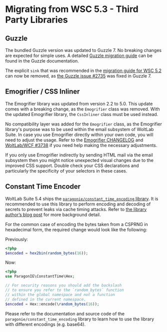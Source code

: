 # Migrating from WSC 5.3 - Third Party Libraries

## Guzzle

The bundled Guzzle version was updated to Guzzle 7.
No breaking changes are expected for simple uses.
A detailed [Guzzle migration guide](https://github.com/guzzle/guzzle/blob/master/UPGRADING.md#60-to-70) can be found in the Guzzle documentation.

The explicit `sink` that was recommended in the [migration guide for WSC 5.2](../wsc52/libraries.md#guzzle) can now be removed, as [the Guzzle issue #2735](https://github.com/guzzle/guzzle/issues/2735) was fixed in Guzzle 7.

## Emogrifier / CSS Inliner

The Emogrifier library was updated from version 2.2 to 5.0.
This update comes with a breaking change, as the `Emogrifier` class was removed.
With the updated Emogrifier library, the `CssInliner` class must be used instead.

No compatibility layer was added for the `Emogrifier` class, as the Emogrifier library's purpose was to be used within the email subsystem of WoltLab Suite.
In case you use Emogrifier directly within your own code, you will need to adjust the usage.
Refer to the [Emogrifier CHANGELOG](https://github.com/MyIntervals/emogrifier/blob/v5.0.0/CHANGELOG.md) and [WoltLab/WCF #3738](https://github.com/WoltLab/WCF/pull/3738) if you need help making the necessary adjustments.

If you only use Emogrifier indirectly by sending HTML mail via the email subsystem then you might notice unexpected visual changes due to the improved CSS support.
Double check your CSS declarations and particularly the specificity of your selectors in these cases.

## Constant Time Encoder

WoltLab Suite 5.4 ships the [`paragonie/constant_time_encoding` library](https://github.com/paragonie/constant_time_encoding).
It is recommended to use this library to perform encoding and decoding of secrets to prevent leaks via cache timing attacks.
Refer to [the library author’s blog post](https://paragonie.com/blog/2016/06/constant-time-encoding-boring-cryptography-rfc-4648-and-you) for more background detail.

For the common case of encoding the bytes taken from a CSPRNG in hexadecimal form, the required change would look like the following:

Previously:

```php
<?php
$encoded = hex2bin(random_bytes(16));
```

Now:

```php
<?php
use ParagonIE\ConstantTime\Hex;

// For security reasons you should add the backslash
// to ensure you refer to the `random_bytes` function
// within the global namespace and not a function
// defined in the current namespace.
$encoded = Hex::encode(\random_bytes(16));
```

Please refer to the documentation and source code of the `paragonie/constant_time_encoding` library to learn how to use the library with different encodings (e.g. base64).
